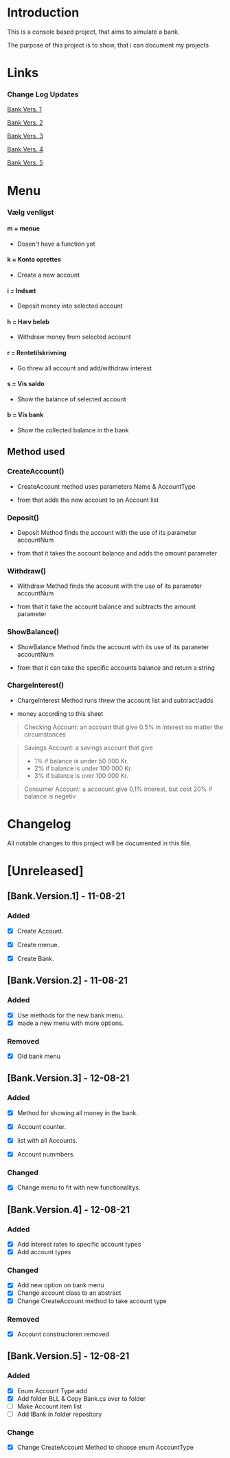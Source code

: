 # Introduction
This is a console based project, that aims to simulate a bank.

The purpose of this project is to show, that i can document my projects

# Links
### Change Log Updates
[Bank Vers. 1](#Bank.Version.1)

[Bank Vers. 2](#Bank.Version.2)

[Bank Vers. 3](#Bank.Version.3)

[Bank Vers. 4](#Bank.Version.4)

[Bank Vers. 5](#Bank.Version.5)

# Menu
### Vælg venligst

#### m = menue 
- Dosen't have a function yet

#### k = Konto oprettes 
- Create a new account

#### i = Indsæt
- Deposit money into selected account

#### h = Hæv beløb
- Withdraw money from selected account

#### r = Rentetilskrivning
- Go threw all account and add/withdraw interest

#### s = Vis saldo
- Show the balance of selected account

#### b = Vis bank
- Show the collected balance in the bank

## Method used
### CreateAccount()
- CreateAccount method uses parameters Name & AccountType

- from that adds the new account to an Account list



### Deposit()
- Deposit Method finds the account with the use of its parameter accountNum

- from that it takes the account balance and adds the amount parameter



### Withdraw()
- Withdraw Method finds the account with the use of its parameter accountNum

- from that it take the account balance and subtracts the amount parameter



### ShowBalance()
- ShowBalance Method finds the account with its use of its paraneter accountNum

- from that it can take the specific accounts balance and return a string



### ChargeInterest()
- ChargeInterest Method runs threw the account list and subtract/adds 

- money according to this sheet

> Checking Account: an account that give 0.5% in interest no matter the circumstances

> Savings Account: a savings account that give
> * 1% if balance is under 50 000 Kr.
> * 2% if balance is under 100 000 Kr.
> * 3% if balance is over 100 000 Kr.

> Consumer Account: a accoount give 0,1% interest, but cost 20% if balance is negetiv


# Changelog
All notable changes to this project will be documented in this file.

# [Unreleased]

## [Bank.Version.1] - 11-08-21
### Added
- [x] Create Account.
- [x] Create menue.
- [x] Create Bank.



## [Bank.Version.2] - 11-08-21
### Added
- [x] Use methods for the new bank menu.
- [x] made a new menu with more options.

### Removed
- [x] Old bank menu



## [Bank.Version.3] - 12-08-21
### Added
- [x] Method for showing all money in the bank.
- [x] Account counter.
- [x] list with all Accounts.
- [x] Account nummbers.


### Changed
- [x] Change menu to fit with new functionalitys.



## [Bank.Version.4] - 12-08-21
### Added
- [x] Add interest rates to specific account types 
- [x] Add account types 

### Changed
- [x] Add new option on bank menu
- [x] Change account class to an abstract
- [x] Change CreateAccount method to take account type

### Removed 
- [x] Account constructoren removed
 

## [Bank.Version.5] - 12-08-21
### Added
- [x] Enum Account Type add
- [x] Add folder BLL & Copy Bank.cs over to folder 
- [ ] Make Account item list
- [ ] Add IBank in folder repository 

### Change
- [x] Change CreateAccount Method to choose enum AccountType 
